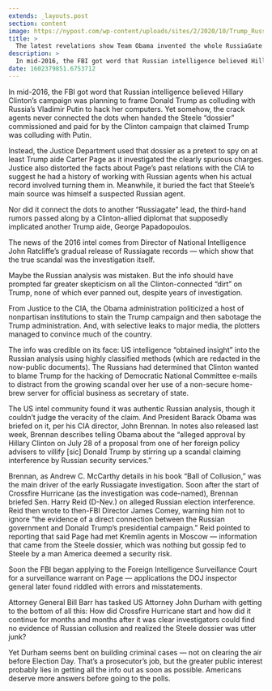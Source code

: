 ```yaml
--- 
extends: _layouts.post 
section: content 
image: https://nypost.com/wp-content/uploads/sites/2/2020/10/Trump_Russia_Probe_Brennan.jpg?quality=90&strip=all&w=1200 
title: > 
  The latest revelations show Team Obama invented the whole RussiaGate scandal 
description: > 
  In mid-2016, the FBI got word that Russian intelligence believed Hillary Clinton’s campaign was planning to frame Donald Trump as colluding with Russia’s Vladimir Putin to hack her computers.Yet somehow, the crack agents never connected the dots when handed the Steele “dossier” commissioned and paid for by the Clinton campaign that claimed Trump was colluding with Putin.Instead, the Justice Department used that dossier as a pretext to spy on at least Trump aide Carter Page as it investigated the clearly spurious charges.The news of the 2016 intel comes from Director of National Intelligence John Ratcliffe’s gradual release of Russiagate records — which show that the true scandal was the investigation itself.From Justice to the CIA, the Obama administration politicized a host of nonpartisan institutions to stain the Trump campaign and then sabotage the Trump administration. 
date: 1602379851.6753712 
--- 
```

In mid-2016, the FBI got word that Russian intelligence believed Hillary Clinton’s campaign was planning to frame Donald Trump as colluding with Russia’s Vladimir Putin to hack her computers. Yet somehow, the crack agents never connected the dots when handed the Steele “dossier” commissioned and paid for by the Clinton campaign that claimed Trump was colluding with Putin.

Instead, the Justice Department used that dossier as a pretext to spy on at least Trump aide Carter Page as it investigated the clearly spurious charges. Justice also distorted the facts about Page’s past relations with the CIA to suggest he had a history of working with Russian agents when his actual record involved turning them in. Meanwhile, it buried the fact that Steele’s main source was himself a suspected Russian agent.

Nor did it connect the dots to another “Russiagate” lead, the third-hand rumors passed along by a Clinton-allied diplomat that supposedly implicated another Trump aide, George Papadopoulos.

The news of the 2016 intel comes from Director of National Intelligence John Ratcliffe’s gradual release of Russiagate records — which show that the true scandal was the investigation itself.

Maybe the Russian analysis was mistaken. But the info should have prompted far greater skepticism on all the Clinton-connected “dirt” on Trump, none of which ever panned out, despite years of investigation.

From Justice to the CIA, the Obama administration politicized a host of nonpartisan institutions to stain the Trump campaign and then sabotage the Trump administration. And, with selective leaks to major media, the plotters managed to convince much of the country.

The info was credible on its face: US intelligence “obtained insight” into the Russian analysis using highly classified methods (which are redacted in the now-public documents). The Russians had determined that Clinton wanted to blame Trump for the hacking of Democratic National Committee e-mails to distract from the growing scandal over her use of a non-secure home-brew server for official business as secretary of state.

The US intel community found it was authentic Russian analysis, though it couldn’t judge the veracity of the claim. And President Barack Obama was briefed on it, per his CIA director, John Brennan. In notes also released last week, Brennan describes telling Obama about the “alleged approval by Hillary Clinton on July 28 of a proposal from one of her foreign policy advisers to villify [sic] Donald Trump by stirring up a scandal claiming interference by Russian security services.”

Brennan, as Andrew C. McCarthy details in his book “Ball of Collusion,” was the main driver of the early Russiagate investigation. Soon after the start of Crossfire Hurricane (as the investigation was code-named), Brennan briefed Sen. Harry Reid (D-Nev.) on alleged Russian election interference. Reid then wrote to then-FBI Director James Comey, warning him not to ignore “the evidence of a direct connection between the Russian government and Donald Trump’s presidential campaign.” Reid pointed to reporting that said Page had met Kremlin agents in Moscow — information that came from the Steele dossier, which was nothing but gossip fed to Steele by a man America deemed a security risk.

Soon the FBI began applying to the Foreign Intelligence Surveillance Court for a surveillance warrant on Page — applications the DOJ inspector general later found riddled with errors and misstatements.

Attorney General Bill Barr has tasked US Attorney John Durham with getting to the bottom of all this: How did Crossfire Hurricane start and how did it continue for months and months after it was clear investigators could find no evidence of Russian collusion and realized the Steele dossier was utter junk?

Yet Durham seems bent on building criminal cases — not on clearing the air before Election Day. That’s a prosecutor’s job, but the greater public interest probably lies in getting all the info out as soon as possible. Americans deserve more answers before going to the polls.